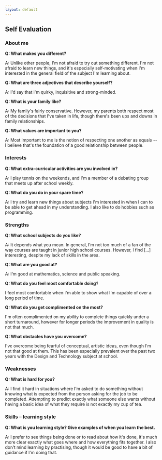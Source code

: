 ```yaml
---
layout: default
---
```


## Self Evaluation

### About me

**Q: What makes you different?**

A: Unlike other people, I'm not afraid to try out something different. I'm not afraid to learn new things, and it's especially self-motivating when I'm interested in the general field of the subject I'm learning about.

**Q: What are three adjectives that describe yourself?**

A: I'd say that I'm quirky, inquisitive and strong-minded.

**Q: What is your family like?**

A: My family's fairly conservative. However, my parents both respect most of the decisions that I've taken in life, though there's been ups and downs in family relationships.

**Q: What values are important to you?**

A: Most important to me is the notion of respecting one another as equals -- I believe that's the foundation of a good relationship between people.

### Interests

**Q: What extra-curricular activities are you involved in?**

A: I play tennis on the weekends, and I'm a member of a debating group that meets up after school weekly.

**Q: What do you do in your spare time?**

A: I try and learn new things about subjects I'm interested in when I can to be able to get ahead in my understanding. I also like to do hobbies such as programming.

### Strengths

**Q: What school subjects do you like?**

A: It depends what you mean. In general, I'm not too much of a fan of the way courses are taught in junior high school courses. However, I find [...] interesting, despite my lack of skills in the area.

**Q: What are you good at?**

A: I'm good at mathematics, science and public speaking.

**Q: What do you feel most comfortable doing?**

I feel most comfortable when I'm able to show what I'm capable of over a long period of time.

**Q: What do you get complimented on the most?**

I'm often complimented on my ability to complete things quickly under a short turnaround, however for longer periods the improvement in quality is not that much.

**Q: What obstacles have you overcome?**

I've overcome being fearful of conceptual, artistic ideas, even though I'm not that good at them. This has been especially prevalent over the past two years with the Design and Technology subject at school.

### Weaknesses

**Q: What is hard for you?**

A: I find it hard in situations where I'm asked to do something without knowing what is expected from the person asking for the job to be completed. Attempting to predict exactly what someone else wants without having a basic idea of what they require is not exactly my cup of tea.

### Skills – learning style

**Q: What is you learning style? Give examples of when you learn the best.**

A: I prefer to see things being done or to read about how it's done, it's much more clear exactly what goes where and how everything fits together. I also don't mind learning by practising, though it would be good to have a bit of guidance if I'm doing that.

<!--
Weaknesses
What school subjects are hard for you?
Accomplishments

Experiences
What experiences do I have that will help with a job?
Goals
What kind of short-term goals (after high school) do I have?
What kind of long-term goals (10 years) do I have?
What are my career goals?
How do I set goals?
How do I monitor goals?
-->
